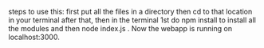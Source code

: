 steps to use this: first put all the files in a directory then cd to that location in your terminal after that, then in the terminal 1st do npm install to install all the modules and then node index.js . Now the webapp is running on localhost:3000.
